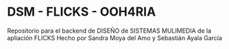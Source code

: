 # DSM - FLICKS - OOH4RIA
Repositorio para el backend de DISEÑO de SISTEMAS MULIMEDIA de la apliación FLICKS
Hecho por Sandra Moya del Amo y Sebastián Ayala García
